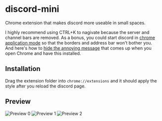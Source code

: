 # discord-mini
Chrome extension that makes discord more useable in small spaces.

I highly recommend using CTRL+K to nagivate because the server and channel bars are removed. As a bonus, you could start discord in [chrome application mode](https://superuser.com/questions/33548/starting-google-chrome-in-application-mode) so that the borders and address bar won't bother you. </br> And here's how to [hide the annoying message](https://www.ghacks.net/2017/07/04/hide-chromes-disable-developer-mode-extensions-warning/) that comes up when you open Chrome and have this installed.

## Installation
Drag the extension folder into `chrome://extensions` and it should apply the style after you reload the discord page. 

## Preview
![Preview 0](https://i.imgur.com/3QM8aA1.png)
![Preview 1](https://i.imgur.com/u0CL9yL.png)
![Preview 2](https://i.imgur.com/cBNmk0d.png)
